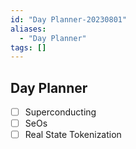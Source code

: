 ```yaml
---
id: "Day Planner-20230801"
aliases:
  - "Day Planner"
tags: []
---
```


## Day Planner
- [ ] Superconducting
- [ ] SeOs
- [ ] Real State Tokenization
